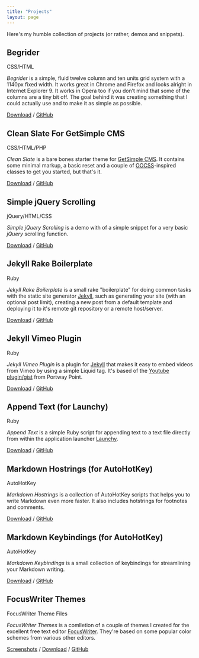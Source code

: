 ```yaml
---
title: "Projects"
layout: page
---
```


Here's my humble collection of projects (or rather, demos and snippets).

## Begrider

<p class="margin-small small centered italic">CSS/HTML</p>

*Begrider* is a simple, fluid twelve column and ten units grid system with a 1140px fixed width. It works great in Chrome and Firefox and looks alright in Internet Explorer 9. It works in Opera too if you don’t mind that some of the columns are a tiny bit off. The goal behind it was creating something that I could actually use and to make it as simple as possible.

[Download](https://github.com/gummesson/begrider/zipball/master "Download Begrider") / [GitHub](https://github.com/gummesson/begrider "Begrider on Github")

## Clean Slate For GetSimple CMS

<p class="margin-small small centered italic">CSS/HTML/PHP</p>

*Clean Slate* is a bare bones starter theme for [GetSimple CMS](http://www.get-simple.info/ "GetSimple CMS"). It contains some minimal markup, a basic reset and a couple of [OOCSS](https://github.com/stubbornella/oocss/wiki "Object Oriented CSS")-inspired classes to get you started, but that's it.

[Download](https://github.com/gummesson/clean-slate-gs/zipball/master "Download Clean Slate for GetSimple CMS") / [GitHub](https://github.com/gummesson/clean-slate-gs "Clean Slate on Github")

## Simple jQuery Scrolling

<p class="margin-small small centered italic">jQuery/HTML/CSS</p>

*Simple jQuery Scrolling* is a demo with of a simple snippet for a very basic *jQuery* scrolling function.

[Download](https://github.com/gummesson/simple-jquery-scrolling/zipball/master "Download Simple jQuery Scrolling") / [GitHub](https://github.com/gummesson/simple-jquery-scrolling "Simple jQuery Scrolling on Github")

## Jekyll Rake Boilerplate

<p class="margin-small small centered italic">Ruby</p>

*Jekyll Rake Boilerplate* is a small rake "boilerplate" for doing common tasks with the static site generator [Jekyll](http://jekyllrb.com/ "Jekyll"), such as generating your site (with an optional post limit), creating a new post from a default template and deploying it to it's remote git repository or a remote host/server.

[Download](https://github.com/gummesson/jekyll-rake-boilerplate/zipball/master "Download Jekyll Rake Boilerplate") / [GitHub](https://github.com/gummesson/jekyll-rake-boilerplate "Jekyll Rake Boilerplate on GitHub")

## Jekyll Vimeo Plugin

<p class="margin-small small centered italic">Ruby</p>

*Jekyll Vimeo Plugin* is a plugin for [Jekyll](http://www.jekyllrb.com/ "Jekyll") that makes it easy to embed videos from Vimeo by using a simple Liquid tag. It's based of the [Youtube plugin/gist](http://www.portwaypoint.co.uk/jekyll-youtube-liquid-template-tag-gist/ "Jekyll Youtube Liquid Template Tag Gist") from Portway Point.

[Download](https://github.com/gummesson/jekyll-vimeo-plugin/zipball/master "Download Jekyll Vimeo Plugin") / [GitHub](https://github.com/gummesson/jekyll-vimeo-plugin "Jekyll Vimeo Plugin on Github")

## Append Text (for Launchy)

<p class="margin-small small centered italic">Ruby</p>

*Append Text* is a simple Ruby script for appending text to a text file directly from within the application launcher [Launchy](http://launchy.net/ "Launchy").

[Download](https://github.com/gummesson/append-text/zipball/master "Download Append Text (for Launchy)") / [GitHub](https://github.com/gummesson/append-text "Append Text (for Launchy) on GitHub")

## Markdown Hostrings (for AutoHotKey)

<p class="margin-small small centered italic">AutoHotKey</p>

*Markdown Hostrings* is a collection of AutoHotKey scripts that helps you to write Markdown even more faster. It also includes hotstrings for footnotes and comments.

[Download](https://github.com/gummesson/markdown-hotstrings/zipball/master "Download Markdown Hostrings (for AutoHotKey)") / [GitHub](https://github.com/gummesson/markdown-hotstrings "Markdown Hostrings (for AutoHotKey) on GitHub")

## Markdown Keybindings (for AutoHotKey)

<p class="margin-small small centered italic">AutoHotKey</p>

*Markdown Keybindings* is a small collection of keybindings for streamlining your Markdown writing.

[Download](https://github.com/gummesson/markdown-keybindings/zipball/master "Download Markdown Keybindings (for AutoHotKey)") / [GitHub](https://github.com/gummesson/markdown-keybindings "Markdown Keybindings (for AutoHotKey) on GitHub")

## FocusWriter Themes

<p class="margin-small small centered italic">FocusWriter Theme Files</p>

*FocusWriter Themes* is a comlletion of a couple of themes I created for the excellent free text editor [FocusWriter](http://gottcode.org/focuswriter/ "FocusWriter"). They're based on some popular color schemes from various other editors.

[Screenshots](/projects/focuswriter-themes/ "FocusWriter Themes") / [Download](https://github.com/gummesson/focuswriter-themes/zipball/master "Download the FocusWriter Themes") / [GitHub](https://github.com/gummesson/focuswriter-themes "FocusWriter Themes on GitHub")